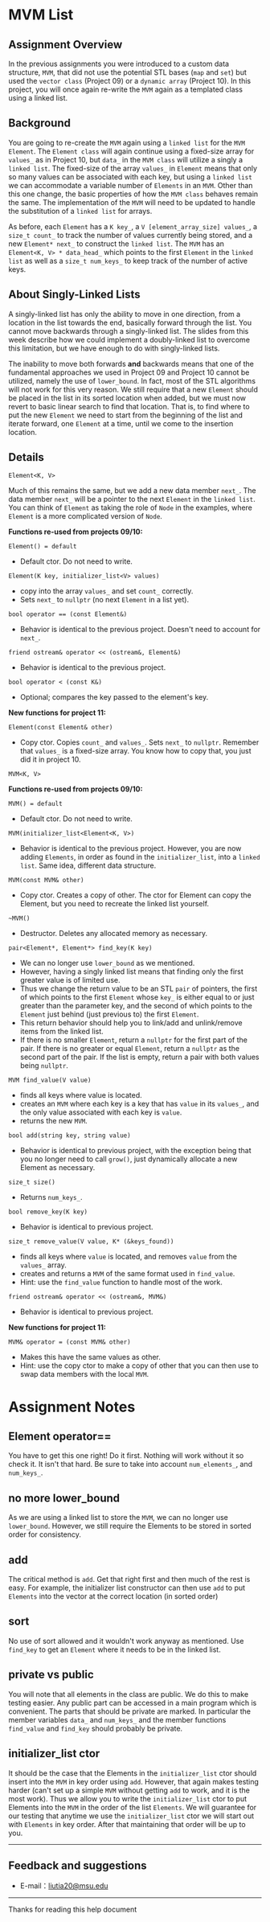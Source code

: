 # MVM List

## Assignment Overview

In the previous assignments you were introduced to a custom data structure, `MVM`, that did not use the potential STL bases (`map` and `set`) but used the `vector class` (Project 09) or a `dynamic array` (Project 10). In this project, you will once again re-write the `MVM` again as a templated class using a linked list.

## Background

You are going to re-create the `MVM` again using a `linked list` for the `MVM Element`. The `Element class` will again continue using a fixed-size array for `values_` as in Project 10, but `data_` in the `MVM class` will utilize a singly a `linked list`. The fixed-size of the array `values_` in `Element` means that only so many values can be associated with each key, but using a `linked list` we can accommodate a variable number of `Elements` in an `MVM`. Other than this one change, the basic properties of how the `MVM class` behaves remain the same. The implementation of the `MVM` will need to be updated to handle the substitution of a `linked list` for arrays.

As before, each `Element` has a `K key_`, a `V [element_array_size] values_`, a `size_t count_` to track the number of values currently being stored, and a new `Element* next_` to construct the `linked list`. The `MVM` has an `Element<K, V> * data_head_` which points to the first `Element` in the `linked list` as well as a `size_t num_keys_` to keep track of the number of active keys.

## About Singly-Linked Lists

A singly-linked list has only the ability to move in one direction, from a location in the list towards the end, basically forward through the list. You cannot move backwards through a singly-linked list. The slides from this week describe how we could implement a doubly-linked list to overcome this limitation, but we have enough to do with singly-linked lists.

The inability to move both forwards **and** backwards means that one of the fundamental approaches we used in Project 09 and Project 10 cannot be utilized, namely the use of `lower_bound`. In fact, most of the STL algorithms will not work for this very reason. We still require that a new `Element` should be placed in the list in its sorted location when added, but we must now revert to basic linear search to find that location. That is, to find where to put the new `Element` we need to start from the beginning of the list and iterate forward, one `Element` at a time, until we come to the insertion location.

## Details

`Element<K, V>`

Much of this remains the same, but we add a new data member `next_`. The data member `next_` will be a pointer to the next `Element` in the `linked list`. You can think of `Element` as taking the role of `Node` in the examples, where `Element` is a more complicated version of `Node`.

**Functions re-used from projects 09/10:**

`Element() = default`

- Default ctor. Do not need to write.

`Element(K key, initializer_list<V> values)`

- copy into the array `values_` and set `count_` correctly.
- Sets `next_` to `nullptr` (no next `Element` in a list yet).

`bool operator == (const Element&)`

- Behavior is identical to the previous project. Doesn't need to account for `next_`.

`friend ostream& operator << (ostream&, Element&)`

- Behavior is identical to the previous project.

`bool operator < (const K&)`

- Optional; compares the key passed to the element's key.

**New functions for project 11:**

`Element(const Element& other)`

- Copy ctor. Copies `count_` and `values_`. Sets `next_` to `nullptr`. Remember that `values_` is a fixed-size array. You know how to copy that, you just did it in project 10.

`MVM<K, V>`

**Functions re-used from projects 09/10:**

`MVM() = default`

- Default ctor. Do not need to write.

`MVM(initializer_list<Element<K, V>)`

- Behavior is identical to the previous project. However, you are now adding `Elements`, in order as found in the `initializer_list`, into a `linked list`. Same idea, different data structure.

`MVM(const MVM& other)`

- Copy ctor. Creates a copy of other. The ctor for Element can copy the Element, but you need to recreate the linked list yourself.

`~MVM()`

- Destructor. Deletes any allocated memory as necessary.

`pair<Element*, Element*> find_key(K key)`

- We can no longer use `lower_bound` as we mentioned.
- However, having a singly linked list means that finding only the first greater value is of limited use.
- Thus we change the return value to be an STL `pair` of pointers, the first of which points to the first `Element` whose `key_` is either equal to or just greater than the parameter key, and the second of which points to the `Element` just behind (just previous to) the first `Element`.
- This return behavior should help you to link/add and unlink/remove items from the linked list.
- If there is no smaller `Element`, return a `nullptr` for the first part of the pair. If there is no greater or equal `Element`, return a `nullptr` as the second part of the pair. If the list is empty, return a pair with both values being `nullptr`.

`MVM find_value(V value)`

- finds all keys where value is located.
- creates an `MVM` where each key is a key that has `value` in its `values_`, and the only value associated with each key is `value`.
- returns the new `MVM`.

`bool add(string key, string value)`

- Behavior is identical to previous project, with the exception being that you no longer need to call `grow()`, just dynamically allocate a new Element as necessary.

`size_t size()`

- Returns `num_keys_`.

`bool remove_key(K key)`

- Behavior is identical to previous project.

`size_t remove_value(V value, K* (&keys_found))`

- finds all keys where `value` is located, and removes `value` from the `values_` array.
- creates and returns a `MVM` of the same format used in `find_value`.
- Hint: use the `find_value` function to handle most of the work.

`friend ostream& operator << (ostream&, MVM&)`

- Behavior is identical to previous project.

**New functions for project 11:**

`MVM& operator = (const MVM& other)`

- Makes this have the same values as other.
- Hint: use the copy ctor to make a copy of other that you can then use to swap data members with the local `MVM`.

# Assignment Notes

## Element operator==

You have to get this one right! Do it first. Nothing will work without it so check it. It isn't that hard. Be sure to take into account `num_elements_`, and `num_keys_`.

## no more lower_bound

As we are using a linked list to store the `MVM`, we can no longer use `lower_bound`. However, we still require the Elements to be stored in sorted order for consistency.

## add

The critical method is `add`. Get that right first and then much of the rest is easy. For example, the initializer list constructor can then use `add` to put `Elements` into the vector at the correct location (in sorted order)

## sort

No use of sort allowed and it wouldn't work anyway as mentioned. Use `find_key` to get an `Element` where it needs to be in the linked list.

## private vs public

You will note that all elements in the class are public. We do this to make testing easier. Any public part can be accessed in a main program which is convenient. The parts that should be private are marked. In particular the member variables `data_` and `num_keys_` and the member functions `find_value` and `find_key` should probably be private.

## initializer_list ctor

It should be the case that the Elements in the `initializer_list` ctor should insert into the `MVM` in key order using `add`. However, that again makes testing harder (can't set up a simple `MVM` without getting `add` to work, and it is the most work). Thus we allow you to write the `initializer_list` ctor to put Elements into the `MVM` in the order of the list `Elements`. We will guarantee for our testing that anytime we use the `initializer_list` ctor we will start out with `Elements` in key order. After that maintaining that order will be up to you.

-----

## Feedback and suggestions

- E-mail：<liutia20@msu.edu>

---------

Thanks for reading this help document
